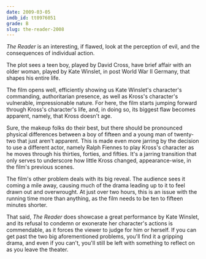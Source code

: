 ```yaml
---
date: 2009-03-05
imdb_id: tt0976051
grade: B
slug: the-reader-2008
---
```


_The Reader_ is an interesting, if flawed, look at the perception of evil, and the consequences of individual action.

The plot sees a teen boy, played by David Cross, have brief affair with an older woman, played by Kate Winslet, in post World War II Germany, that shapes his entire life.

The film opens well, efficiently showing us Kate Winslet's character's commanding, authoritarian presence, as well as Kross's character's vulnerable, impressionable nature. For here, the film starts jumping forward through Kross's character's life, and, in doing so, its biggest flaw becomes apparent, namely, that Kross doesn't age.

Sure, the makeup folks do their best, but there should be pronounced physical differences between a boy of fifteen and a young man of twenty-two that just aren't apparent. This is made even more jarring by the decision to use a different actor, namely Ralph Fiennes to play Kross's character as he moves through his thirties, forties, and fifties. It's a jarring transition that only serves to underscore how little Kross changed, appearance-wise, in the film's previous scenes.

The film's other problem deals with its big reveal. The audience sees it coming a mile away, causing much of the drama leading up to it to feel drawn out and overwrought. At just over two hours, this is an issue with the running time more than anything, as the film needs to be ten to fifteen minutes shorter.

That said, _The Reader_ does showcase a great performance by Kate Winslet, and its refusal to condemn or exonerate her character's actions is commendable, as it forces the viewer to judge for him or herself. If you can get past the two big aforementioned problems, you'll find it a gripping drama, and even if you can't, you'll still be left with something to reflect on as you leave the theater.
